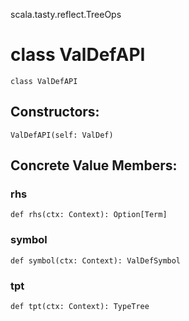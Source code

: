 scala.tasty.reflect.TreeOps
# class ValDefAPI

<pre><code class="language-scala" >class ValDefAPI</pre></code>
## Constructors:
<pre><code class="language-scala" >ValDefAPI(self: ValDef)</pre></code>

## Concrete Value Members:
### rhs
<pre><code class="language-scala" >def rhs(ctx: Context): Option[Term]</pre></code>

### symbol
<pre><code class="language-scala" >def symbol(ctx: Context): ValDefSymbol</pre></code>

### tpt
<pre><code class="language-scala" >def tpt(ctx: Context): TypeTree</pre></code>

